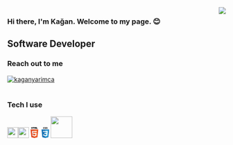 
<img src="https://media.giphy.com/media/11sBLVxNs7v6WA/giphy.gif" align="right" midth="250" height="200">

### Hi there, I'm Kağan. Welcome to my page.  :blush:
## Software Developer

<!-- <font color="cyan">Somethings ultimately happen. </font>   -->
### Reach out to me

<a href="https://www.linkedin.com/in/kagan-yarimca/" target="blank"><img align="center" src="https://raw.githubusercontent.com/rahuldkjain/github-profile-readme-generator/master/src/images/icons/Social/linked-in-alt.svg" alt="kaganyarimca" height="25" width="25" /></a>
<br/>
<br/>
### Tech I use
<img src="https://cdn.icon-icons.com/icons2/2415/PNG/512/java_original_wordmark_logo_icon_146459.png" height="25" width="25"><img src="https://upload.wikimedia.org/wikipedia/commons/c/c3/Python-logo-notext.svg" height="25" width="25"><img src="https://raw.githubusercontent.com/github/explore/80688e429a7d4ef2fca1e82350fe8e3517d3494d/topics/html/html.png" height="25" width="25"><img src="https://raw.githubusercontent.com/github/explore/80688e429a7d4ef2fca1e82350fe8e3517d3494d/topics/css/css.png" height="25" width="25"><img src="https://www.sqlservertutorial.net/wp-content/uploads/sql-server-tutorial.svg" height="50" width="50">


